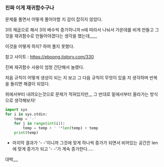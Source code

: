 
### 진짜 이게 재귀함수구나

문제를 풀면서 어떻게 풀어야할 지 감이 잡히지 않았다.

3의 제곱으로 해서 3의 배수씩 증가하니까 n에 따라서 나눠서 가운데를 비게 만들고 그것을 재귀함수로 만들어야겠다는 생각을 했는데,,,,,,

이것을 어떻게 하지? 하여 풀지 못했다.

참고 사이트 : https://eboong.tistory.com/330

진짜 재귀함수 사용이 엄청 간단해서 놀랬다.

처음 규칙이 어떻게 생성이 되는 지 보고 그 다음 규칙이 무엇이 있을 지 생각하며 반복을 돌리면 해결이 되었다.

위에서부터 내려오는것으로 문제가 적혀있지만,,, 그 반대로 밑에서부터 올라가는 방식으로 생각해보자!

```py
import sys
for i in sys.stdin:
    temp = '-'
    for j in range(int(i)):
        temp = temp + ' '*len(temp) + temp
    print(temp)
```
- 마지막 결과가 '- -'이니까 그것에 맞게 하나씩 증가가 되면서 비어있는 공간은 len에 맞게 증가가 되고 '- -'가 계속 증가한다.....

대박,,,,